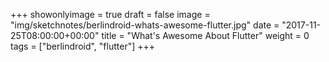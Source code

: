 +++
showonlyimage = true
draft = false
image = "img/sketchnotes/berlindroid-whats-awesome-flutter.jpg"
date = "2017-11-25T08:00:00+00:00"
title = "What's Awesome About Flutter"
weight = 0
tags = ["berlindroid", "flutter"]
+++

